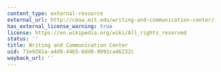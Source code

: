 ```yaml
---
content_type: external-resource
external_url: http://cmsw.mit.edu/writing-and-communication-center/
has_external_license_warning: true
license: https://en.wikipedia.org/wiki/All_rights_reserved
status: ''
title: Writing and Communication Center
uid: 71e9281a-a4d9-44b5-8dd8-9991ca46232c
wayback_url: ''
---
```

